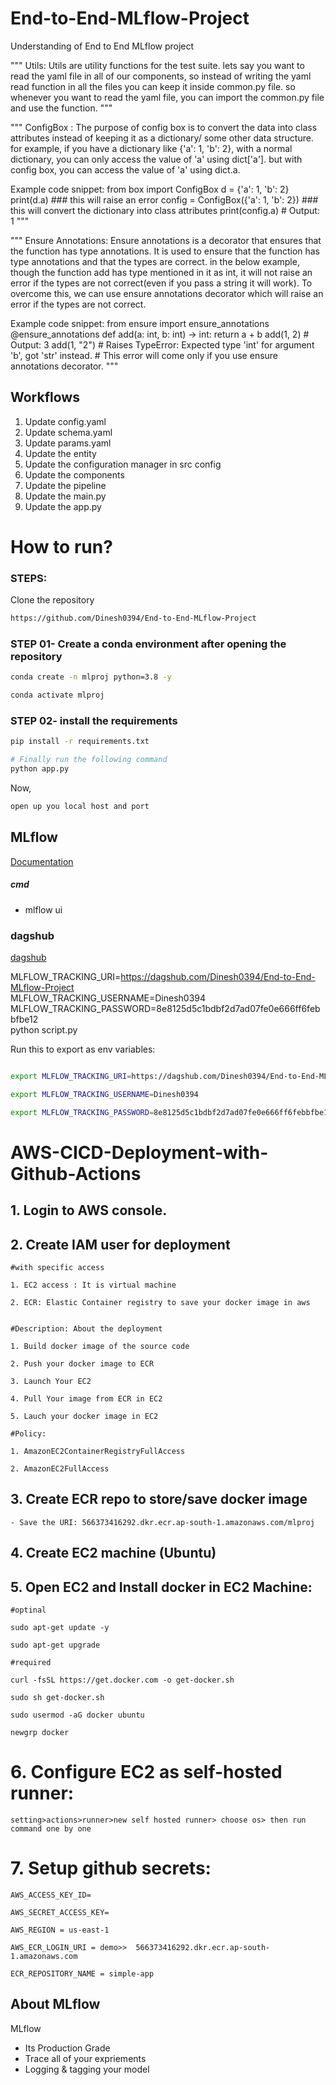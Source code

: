 # End-to-End-MLflow-Project
Understanding of End to End MLflow project


"""
Utils: Utils are utility functions for the test suite.
lets say you want to read the yaml file in all of our components, 
so instead of writing the yaml read function in all the files you can keep it inside common.py file.
so whenever you want to read the yaml file, you can import the common.py file and use the function.
"""

"""
ConfigBox : The purpose of config box is to convert the data into class attributes instead of keeping it as a dictionary/ some other data structure.
for example, if you have a dictionary like {'a': 1, 'b': 2}, with a normal dictionary, you can only access the value of 'a' using dict['a'].
but with config box, you can access the value of 'a' using dict.a.

Example code snippet:
from box import ConfigBox
d = {'a': 1, 'b': 2}
print(d.a)                  ### this will raise an error
config = ConfigBox({'a': 1, 'b': 2})   ### this will convert the dictionary into class attributes
print(config.a)  # Output: 1
"""

"""
Ensure Annotations: Ensure annotations is a decorator that ensures that the function has type annotations.
It is used to ensure that the function has type annotations and that the types are correct.
in the below example, though the function add has type mentioned in it as int, 
it will not raise an error if the types are not correct(even if you pass a string it will work).
To overcome this, we can use ensure annotations decorator which will raise an error if the types are not correct.

Example code snippet:
from ensure import ensure_annotations
@ensure_annotations
def add(a: int, b: int) -> int:
    return a + b
add(1, 2)  # Output: 3
add(1, "2")  # Raises TypeError: Expected type 'int' for argument 'b', got 'str' instead. 
             # This error will come only if you use ensure annotations decorator.
"""





## Workflows

1. Update config.yaml  <!-- # created this config file to dwld data from source and extract and save it ins some required folder in project structure -->
2. Update schema.yaml  <!-- #  -->
3. Update params.yaml
4. Update the entity   <!-- # It's a return type of a function, it will return the files of inputs we have given in based on path (her it's paths inside config) -->
5. Update the configuration manager in src config  <!-- # -->
6. Update the components
7. Update the pipeline 
8. Update the main.py
9. Update the app.py



# How to run?
### STEPS:

Clone the repository

```bash
https://github.com/Dinesh0394/End-to-End-MLflow-Project
```
### STEP 01- Create a conda environment after opening the repository

```bash
conda create -n mlproj python=3.8 -y
```

```bash
conda activate mlproj
```


### STEP 02- install the requirements
```bash
pip install -r requirements.txt
```


```bash
# Finally run the following command
python app.py
```

Now,
```bash
open up you local host and port
```



## MLflow

[Documentation](https://mlflow.org/docs/latest/index.html)


##### cmd
- mlflow ui

### dagshub
[dagshub](https://dagshub.com/)

MLFLOW_TRACKING_URI=https://dagshub.com/Dinesh0394/End-to-End-MLflow-Project \
MLFLOW_TRACKING_USERNAME=Dinesh0394 \
MLFLOW_TRACKING_PASSWORD=8e8125d5c1bdbf2d7ad07fe0e666ff6febbfbe12 \
python script.py


Run this to export as env variables:

```bash

export MLFLOW_TRACKING_URI=https://dagshub.com/Dinesh0394/End-to-End-MLflow-Project

export MLFLOW_TRACKING_USERNAME=Dinesh0394

export MLFLOW_TRACKING_PASSWORD=8e8125d5c1bdbf2d7ad07fe0e666ff6febbfbe12

```



# AWS-CICD-Deployment-with-Github-Actions

## 1. Login to AWS console.

## 2. Create IAM user for deployment

	#with specific access

	1. EC2 access : It is virtual machine

	2. ECR: Elastic Container registry to save your docker image in aws


	#Description: About the deployment

	1. Build docker image of the source code

	2. Push your docker image to ECR

	3. Launch Your EC2 

	4. Pull Your image from ECR in EC2

	5. Lauch your docker image in EC2

	#Policy:

	1. AmazonEC2ContainerRegistryFullAccess

	2. AmazonEC2FullAccess

	
## 3. Create ECR repo to store/save docker image
    - Save the URI: 566373416292.dkr.ecr.ap-south-1.amazonaws.com/mlproj

	
## 4. Create EC2 machine (Ubuntu) 

## 5. Open EC2 and Install docker in EC2 Machine:
	
	
	#optinal

	sudo apt-get update -y

	sudo apt-get upgrade
	
	#required

	curl -fsSL https://get.docker.com -o get-docker.sh

	sudo sh get-docker.sh

	sudo usermod -aG docker ubuntu

	newgrp docker
	
# 6. Configure EC2 as self-hosted runner:
    setting>actions>runner>new self hosted runner> choose os> then run command one by one


# 7. Setup github secrets:

    AWS_ACCESS_KEY_ID=

    AWS_SECRET_ACCESS_KEY=

    AWS_REGION = us-east-1

    AWS_ECR_LOGIN_URI = demo>>  566373416292.dkr.ecr.ap-south-1.amazonaws.com

    ECR_REPOSITORY_NAME = simple-app




## About MLflow 
MLflow

 - Its Production Grade
 - Trace all of your expriements
 - Logging & tagging your model
